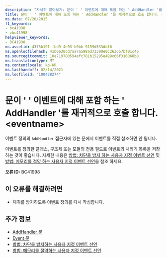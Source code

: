 ```yaml
---
description: "자세히 알아보기: 문이 ' ' 이벤트에 대해 포함 하는 ' AddHandler '를 재귀적으로 호출 합니다. <eventname>"
title: 문이 ' ' 이벤트에 대해 포함 하는 ' AddHandler '를 재귀적으로 호출 합니다. <eventname>
ms.date: 07/20/2015
f1_keywords:
- bc41998
- vbc41998
helpviewer_keywords:
- BC41998
ms.assetid: 4375b191-fbd9-4e93-b9bb-9159d533ddf6
ms.openlocfilehash: 41b6630cd7aa7a598ad73300e0c2636b7bf01c46
ms.sourcegitcommit: 10e719780594efc781b15295e499c66f316068b8
ms.translationtype: MT
ms.contentlocale: ko-KR
ms.lasthandoff: 02/14/2021
ms.locfileid: "100428274"
---
```

# <a name="statement-recursively-calls-the-containing-addhandler-for-event-eventname"></a>문이 ' ' 이벤트에 대해 포함 하는 ' AddHandler '를 재귀적으로 호출 합니다. \<eventname>

이벤트 정의의 `AddHandler` 접근자에 있는 문에서 이벤트를 직접 참조하면 안 됩니다.  
  
 이벤트를 정의한 클래스, 구조체 또는 모듈의 전용 필드로 이벤트의 처리기 목록을 저장하는 것이 좋습니다. 자세한 내용은 [방법: 차단을 방지 하는 사용자 지정 이벤트 선언](../programming-guide/language-features/events/how-to-declare-custom-events-to-avoid-blocking.md) 및 [방법: 메모리를 절약 하는 사용자 지정 이벤트 선언](../programming-guide/language-features/events/how-to-declare-custom-events-to-conserve-memory.md)을 참조 하세요.  
  
 **오류 ID:** BC41998  
  
## <a name="to-correct-this-error"></a>이 오류를 해결하려면  
  
- 재귀를 방지하도록 이벤트 정의를 다시 작성합니다.  
  
## <a name="see-also"></a>추가 정보

- [AddHandler 문](../language-reference/statements/addhandler-statement.md)
- [Event 문](../language-reference/statements/event-statement.md)
- [방법: 차단을 방지하는 사용자 지정 이벤트 선언](../programming-guide/language-features/events/how-to-declare-custom-events-to-avoid-blocking.md)
- [방법: 메모리를 절약하는 사용자 지정 이벤트 선언](../programming-guide/language-features/events/how-to-declare-custom-events-to-conserve-memory.md)
